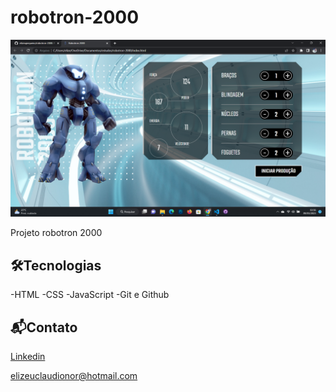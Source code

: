 # robotron-2000

![preview](./.github/preview.png)

 Projeto robotron 2000

## 🛠️Tecnologias

-HTML
-CSS
-JavaScript
-Git e Github

## 📬Contato

[Linkedin](https://www.linkedin.com/in/elizeu-claudionor-3b5047245/)

elizeuclaudionor@hotmail.com
